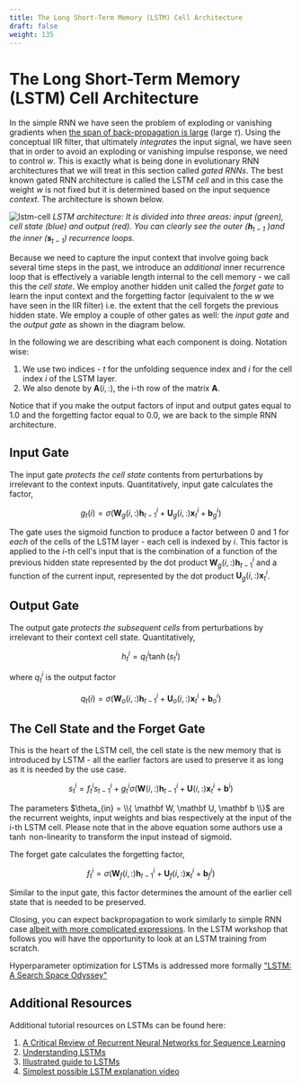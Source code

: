 ```yaml
---
title: The Long Short-Term Memory (LSTM) Cell Architecture
draft: false
weight: 135
---
```


# The Long Short-Term Memory (LSTM) Cell Architecture

In the simple RNN we have seen the problem of exploding or vanishing gradients when [the span of back-propagation is large](http://ai.dinfo.unifi.it/paolo//ps/tnn-94-gradient.pdf) (large $\tau$). Using the conceptual IIR filter, that ultimately _integrates_ the input signal, we have seen that in order to avoid an exploding or vanishing impulse response, we need to control $w$. This is exactly what is being done in evolutionary RNN architectures that we will treat in this section called _gated RNNs_. The best known gated RNN architecture is called the LSTM _cell_ and in this case the weight $w$ is not fixed but it is determined based on the input sequence _context_. The architecture is shown below. 

![lstm-cell](images/rnn-LSTM.png)
*LSTM architecture: It is divided into three areas: input (green), cell state (blue) and output (red). You can clearly see the outer ($\mathbf h_{t-1}$ )and the inner ($\mathbf s_{t-1}$) recurrence loops.*

Because we need to capture the input context that involve going back several time steps in the past, we introduce an _additional_ inner recurrence loop that is effectively a variable length internal to the cell memory - we call this the _cell state_.  We employ another hidden unit called the _forget gate_  to learn the input context and the forgetting factor (equivalent to the $w$ we have seen in the IIR filter) i.e. the extent that the cell forgets the previous hidden state. We employ a couple of other gates as well: the _input gate_ and the _output gate_ as shown in the diagram below. 

In the following we are describing what each component is doing. Notation wise:

1. We use two indices - $t$ for the unfolding sequence index and $i$ for the cell index $i$ of the LSTM layer. 
2. We also denote by $\mathbf A(i,:)$,  the i-th row of the matrix $\mathbf A$.  

Notice that if you make the output factors of input and output gates equal to 1.0 and the forgetting factor equal to 0.0, we are back to the simple RNN architecture. 

## Input Gate

The input gate _protects the cell state_ contents from perturbations by irrelevant to the context inputs. Quantitatively,  input gate calculates the factor,

$$g_t(i) =\sigma \Big( \mathbf W_g(i,:) \mathbf h_{t-1}^i + \mathbf U_g(i,:) \mathbf x_t^i + \mathbf b_g^i \Big) $$

The gate uses the sigmoid function to produce a factor between 0 and 1 for _each_ of the cells of the LSTM layer - each cell is indexed by $i$. This factor is applied to the $i$-th cell's input that is the combination of a function  of the previous hidden state represented by the dot product $\mathbf W_g(i,:) \mathbf h_{t-1}^i$  and a function of the current input, represented by the dot product $\mathbf U_g(i,:) \mathbf x_t^i$. 

## Output Gate

The output gate _protects the subsequent cells_ from perturbations by irrelevant to their context cell state. Quantitatively,

$$h_t^i = q_t^i \tanh(s_t^i)$$ 

where $q_t^i$ is the output factor

$$q_t{(i)} =\sigma \Big( \mathbf W_o(i,:) \mathbf h_{t-1}^i + \mathbf U_o(i,:) \mathbf x_t^i + \mathbf b_o^i \Big) $$

## The Cell State and the Forget Gate

This is the heart of the LSTM cell, the cell state is the new memory that is introduced by LSTM - all the earlier factors are used to preserve it as long as it is needed by the use case. 

$$s_t^i = f_t^i s_{t-1}^i + g_t^i \sigma \Big( \mathbf W(i,:) \mathbf h_{t-1}^i + \mathbf U(i,:) \mathbf x_t^i + \mathbf b^i \Big)$$

The parameters $\theta_{in} = \\{  \mathbf W, \mathbf U, \mathbf b \\}$  are the recurrent weights, input weights and bias respectively at the input of the i-th LSTM cell. Please note that in the above equation some authors use a $\tanh$ non-linearity to transform the input instead of sigmoid. 
 
The forget gate calculates the forgetting factor,

$$f_t^i =\sigma \Big( \mathbf W_f(i,:) \mathbf h_{t-1}^i + \mathbf U_f(i,:) \mathbf x_t^i + \mathbf b_f^i \Big) $$

Similar to the input gate, this factor determines the amount of the earlier cell state that is needed to be preserved. 

Closing, you can expect backpropagation to work similarly to simple RNN case [albeit with more complicated expressions](https://christinakouridi.blog/2019/06/19/backpropagation-lstm/). In the LSTM workshop that follows you will have the opportunity to look at an LSTM training from scratch. 

Hyperparameter optimization for LSTMs is addressed more formally ["LSTM: A Search Space Odyssey"](https://arxiv.org/pdf/1503.04069v1.pdf)

## Additional Resources

Additional tutorial resources on LSTMs can be found here:
1. [A Critical Review of Recurrent Neural Networks for Sequence Learning](https://arxiv.org/pdf/1506.00019.pdf)
2. [Understanding LSTMs](https://colah.github.io/posts/2015-08-Understanding-LSTMs) 
3. [Illustrated guide to LSTMs](https://towardsdatascience.com/illustrated-guide-to-lstms-and-gru-s-a-step-by-step-explanation-44e9eb85bf21)
4. [Simplest possible LSTM explanation video](https://www.youtube.com/watch?v=WCUNPb-5EYI)
